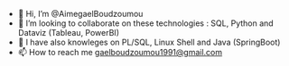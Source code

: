 - 👋 Hi, I’m @AimegaelBoudzoumou
- 💞️ I’m looking to collaborate on these technologies : SQL, Python and Dataviz (Tableau, PowerBI)
- 👀 I have also knowleges on PL/SQL, Linux Shell and Java (SpringBoot)
- 📫 How to reach me gaelboudzoumou1991@gmail.com
<!-- 👀 I’m interested in Linux, Testing Software, Java, SQL and PL/SQL jobs -->
<!-- 🌱 I’m currently learning Shell, PL/SQL and SpringBoot -->

<!-- Future traning as CB : 
https://formations.pantheonsorbonne.fr/fr/catalogue-des-formations/diplome-d-universite-DU/diplome-d-universite-KBVXM363/diplome-d-universite-sorbonne-data-analytics-KPMK3V7Z.html

https://formations.umontpellier.fr/fr/formations/diplome-universite-niv-form-bac-4-UE/diplome-d-universite-big-data-data-science-et-analyse-des-risques-sous-python-JHVOG40I.html

https://www.uca.fr/formation/nos-formations/catalogue-des-formations/du-data-scientist#inscriptions
-- vérifier si la formation pet être suivie à distance

https://www.univ-montp3.fr/fr/formations/offre-de-formation/diplome-d-universite-niveau-master-UD/sciences-humaines-et-sociales-SHS/diplome-d-universite-data-scientist-JHKKIH5E.html 
-- vérifier si la formation pet être suivie à distance

https://professional-education-gl.mit.edu/mit-applied-data-science-course?&utm_source=google&utm_medium=search&utm_campaign=ADSB_Int_Search_Program_Broad_EU&campaign_id=15460219899&adgroup_id=131363090395&ad_id=566440175257&utm_target=kwd-27110958258&Keyword=data%20science%20program&placement=&gad_source=1&gclid=Cj0KCQiAst67BhCEARIsAKKdWOm-OuBuEGCLDQr8UwsamBe3KFSdnp0BKVnk-Sde4ANWRSjwvpAySrwaAtOnEALw_wcB
-- vérifier si la formation pet être suivie à distance

https://idmc.univ-lorraine.fr/courses/certification-data-scientist/
-- vérifier si la formation pet être suivie à distance

You can discover my work here :

## Store-SQL

Topics Covered : modélisation de données relationnelles (MCD, MLD, Dictionnaire de données). SQL. PL/SQL.

[GitHub weblink - Store-SQL](https://github.com/AimegaelBoudzoumou/Store-SQL)

## Data Analyst Bootcamp

Topics Covered : MySQL and SQL. Excel. Tableau. Power BI. Python. Pandas. Azur. AWS.

[GitHub weblink - Data Analyst Bootcamp](https://github.com/AimegaelBoudzoumou/Data-Analyst-Bootcamp)

## Python pour la Data Science - Analysez vos données avec NumPy, Pandas, Matplotlib et Seaborn

Topics Covered : Python, NumPy, Pandas, Matplotlib, Seaborn

[GitHub weblink - Python pour la Data Science](https://github.com/AimegaelBoudzoumou/#)

[FNAC weblink - Python pour la Data Science](https://www.editions-eni.fr/livre/python-pour-la-data-science-analysez-vos-donnees-avec-numpy-pandas-matplotlib-et-seaborn-livre-avec-complement-video-visualisation-de-donnees-9782409039300?gad_source=1&gclid=Cj0KCQiAyc67BhDSARIsAM95QzsCxNbplJ0SgCFpRIKefAXFUnWtBllBIBpMKxBMc7KSelGiVbHFwvAaAjHtEALw_wcB)

[ENI weblink - Python pour la Data Science](https://www.editions-eni.fr/livre/python-pour-la-data-science-analysez-vos-donnees-avec-numpy-pandas-matplotlib-et-seaborn-livre-avec-complement-video-visualisation-de-donnees-9782409039300?gad_source=1&gclid=Cj0KCQiAyc67BhDSARIsAM95QzsCxNbplJ0SgCFpRIKefAXFUnWtBllBIBpMKxBMc7KSelGiVbHFwvAaAjHtEALw_wcB)

## From Udemy

## From Coursera
[__IBM__ Data Analyst Professional Certificate](https://www.coursera.org/professional-certificates/ibm-data-analyst?adgroupid=&adposition=&adpostion=&aid=true&campaignid=20858198824&creativeid=&device=c&devicemodel=&gad_source=1&gclid=Cj0KCQiAst67BhCEARIsAKKdWOmjU7xilib_8zAXXt0xjhnAVHa_pXSmyELLuHiScx4-kpydG6wzGNMaAiUMEALw_wcB&hide_mobile_promo&keyword=&matchtype=&network=x&utm_campaign=B2C_EMEA__coursera_FTCOF_career-academy_pmax-multiple-audiences-country-multi&utm_medium=sem&utm_source=gg)

[Analyse de données __Google__ Certificat Professionnel](https://www.coursera.org/professional-certificates/google-data-analytics)

## From Datacamp

## From FreecodeCamp

## Bash Shell Scripting Tutorial

[GitHub weblink - Bash Shell Scripting Tutorial](https://github.com/AimegaelBoudzoumou/Bash-Shell-Scripting-Tutorial-Full-Course)

## All projects ...

[GitHub weblink - All projects](https://github.com/AimegaelBoudzoumou?tab=repositories)

<!--
4 aspects d'utilisation de SQL :

1/ Extraire les produits à améliorer
2/ Chargement de données (cas des produits Apple pour lesquels j'intègre régulièrmeent du contenu marketing en masse)
3/ Faire des statistiques sur les produits créés : par marque, gamme, catégorie, période (mois, trimestre, semestre, année), etc.
4/ Besoins divers
-->

<!-- Project/Repositories to pin : 
- Shell Unix Linux
- Python
- Java
- Store
- Test
-->

<!---
AimegaelBoudzoumou/AimegaelBoudzoumou is a ✨ special ✨ repository because its `README.md` (this file) appears on your GitHub profile.
You can click the Preview link to take a look at your changes.
--->

<!--
Projects to pinned :
- Store-SQL
- Data-Analyst-Bootcamp
- Python API
- Bash-Shell-Scripting-Tutorial-Full-Course

Others projects (non pinned) :
- Pyton pour la Data Sciences : https://www.fnac.com/a17574231/Amandine-Velt-Python-pour-la-Data-Science-Analysez-vos-donnees-avec-NumPy-Pandas-Matplotlib-et-Seaborn-Livre
- Java Spring Boot
- Python Django
- Python API : 
   https://www.geeksforgeeks.org/python-api-tutorial-getting-started-with-apis/
   https://www.data-bird.co/blog/api-rest
   https://www.dataquest.io/blog/api-in-python/
   https://rtavenar.github.io/poly_python/content/api.html
   https://blog.postman.com/how-to-build-an-api-in-python/
   https://www.udemy.com/courses/search/?src=ukw&q=api+python
- Modélisation décisionnelle
- Alteryx
- Snowflake, 
- Talend
- Jira
-->

<!--
Project to create later :

Modélisation décisionnelle
https://www.fnac.com/a10561753/Thibault-Bourcy-Modelisation-decisionnelle
https://www.fnac.com/a13317786/Mohamed-Touzene-Systemes-decisionnels-et-modelistation-multidimensionnelle

pl/sql tuto from oracletutorial (in progress)

code sql/pl on inmac job (Store-SQL)

app immo

"sql 2024 fnac" and "Java Spring"

"pl/sql" and "Scripting Shell"

"pl/sql" and "Linux administration"
 
Bonus : commom concepts in one tutorial on Java and PL/SQL and Shell and Pythn

Projet de formation (suite) 2024/2025 :

Octobre 2024 à Décembre 2024:
SQL, PL/SQL, Linux Shell, Java, Python

Janvier 2025 à Juin 2025 :

Maintenir les connaissances dans les technos SQL, PL/SQL, Linux Shell, Java, Python
CPI/GPI au Cnam
CNAM Cours SIRH/Paie
TOEIC/IELTS, TEFAQ, CNAM Cours Test, Certifications (PL/SQL, SQL, ISTQB (ALten, GASQ, Udemy), Oracle, Base de données au CNAM)
- Préparer l'entrée dans la formation du-data-analyst - https://www.cyu.fr/formation/trouver-sa-formation/formation-professionnelle-et-continue/diplomes-universitaires-du-specifiques/du-data-analyst#admission (formation d'un an à partir de mai 2025)-
Préparer l'entrée à la formation Test et Validation du logiciel (https://sup-fc.univ-fcomte.fr/fichemasterinformatiqueITVL)

Juillet 2025 à Août 2025 :
ITIL, PSM1, Prise de parole en public, SAP, "ULIS et IKOS pour 3F"

Septembre 2025 à Décembre 2025 :
CNAM Cours base de données
Formation Test & Validation logiciel

Divers/Eventuellement :
DevOps, 
https://www.univ-orleans.fr/lifo/Members/Mirian.Halfeld/Cours/BD/iutA2-intro.pdf
------------------------------------------

pl/sql:
- créer un varchar de grande (pouvant accueillir du code HTML/CSS pour une fiche web (Again)
- Lire un fichier externe (exemple csv, excel, etc)
- Gérer les images (exemple : insérer un produit ayant un titre, une désignation, une image)
- Pouvoir enregistrer un objet en BDD
-->

<!--
Autres projets :
Application qui regroupe les versets Biblique par thème (exemple : liste des versets sur l'impudicité)
Applications Python qui permet aux usagers d'être informés de la baisse de prix (promotion) d'un article dans un site e-commerce
-->

<!-- Cours à dispenser :
- L'éthique dans le métier de gestionnaire immobilier
- Base de données : ...
- Qualité : gestion des process métier et mise en place d'un intranet dédié au process métier
- Initiation à l'informatique : savoir naviguer dans un site internet, 
-->

<!--
LM : candidature spontanée:
Vous:
Parler de l'entreprise et de ma candidature (dire pourquoi je souhaite intégrer cette entreprise : domaine, secteur d'activité, technologies utilisées, etc.)

Moi: ce que je souhaite faire (approche technologie plutôt que poste/métier)
Intéressé par SQL et PL/SQL
J'ai des connaissances en Java (Spring Boot) et en Linux (commande GNU et script Shell)
Je suis ouvert à recevoir une formation, à votre besoin

Nous:
Conclure par une proposition de rencontre
Formule de politesse
-->
